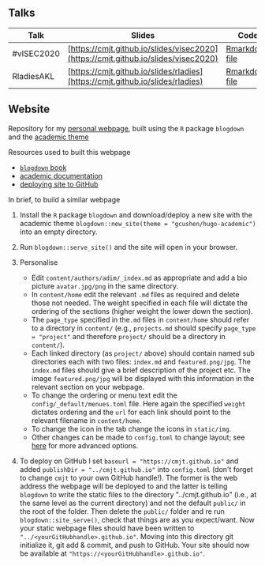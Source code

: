 ## Talks

| Talk       | Slides | Code |
| ---------  | ------ | ---- |
| #vISEC2020 | [https://cmjt.github.io/slides/visec2020](https://cmjt.github.io/slides/visec2020) | [Rmarkdown file](https://github.com/cmjt/webpage/blob/master/static/slides/visec2020.Rmd) |
| RladiesAKL | [https://cmjt.github.io/slides/rladies](https://cmjt.github.io/slides/rladies) | [Rmarkdown file](https://github.com/cmjt/webpage/blob/master/static/slides/rladies.Rmd) |

## Website

Repository for my [personal webpage](https://cmjt.github.io), built using the `R` package `blogdown` and the [academic theme](https://sourcethemes.com/academic/)

Resources used to built this webpage
 - [`blogdown` book](https://bookdown.org/yihui/blogdown/)
 - [academic documentation](https://sourcethemes.com/academic/docs/get-started/)
 - [deploying site to GitHub](https://richardlent.github.io/post/how-i-deploy-my-website-to-github-using-rstudio-blogdown-and-hugo/)

In brief, to build a similar webpage

 1. Install the `R` package `blogdown` and download/deploy a new site with the academic theme
 `blogdown::new_site(theme = "gcushen/hugo-academic")` into an empty directory.
 2. Run `blogdown::serve_site()` and the site will open in your browser.
 3. Personalise
    - Edit `content/authors/adim/_index.md` as appropriate and add a bio picture `avatar.jpg/png` in the same directory.
    - In `content/home` edit the relevant `.md` files as required and delete those not needed. The weight specified in each file will dictate the ordering of the sections (higher weight the lower down the section).
    - The `page_type` specified in the`.md` files in `content/home` should refer to a directory in `content/` (e.g., `projects.md` should specify `page_type = "project"` and therefore `project/` should be a directory in `content/`).
    - Each linked directory (as `project/` above) should contain named sub directories each with two files: `index.md` and `featured.png/jpg`. The `index.md` files should give a brief description of the project etc. The image `featured.png/jpg` will be displayed with this information in the relevant section on your webpage.
    - To change the ordering or menu text edit the `config/_default/menues.toml` file. Here again the specified `weight` dictates ordering and the `url` for each link should point to the relevant filename in `content/home`.
    - To change the icon in the tab change the icons in `static/img`.
    - Other changes can be made to `config.toml` to change layout; see [here]((https://sourcethemes.com/academic/docs/get-started/)) for more advanced options.

 4. To deploy on GitHub I set `baseurl = "https://cmjt.github.io"` and added `publishDir = "../cmjt.github.io"` into `config.toml` (don't forget to change `cmjt` to your own GitHub handle!). The former is the web address the webpage will be deployed to and the latter is telling `blogdown` to write the static files to the directory "../cmjt.github.io" (i.e., at the same level as the current directory) and not the default `public/` in the root of the folder. Then delete the `public/` folder and re run `blogdown::site_serve()`, check that things are as you expect/want. Now your static webpage files should have been written to `"../<yourGitHubhandle>.github.io"`. Moving into this directory git initialize it, git add & commit, and push to GitHub. Your site should now be available at `"https://<yourGitHubhandle>.github.io"`.


